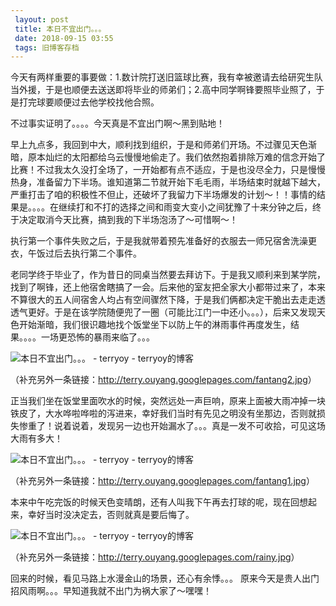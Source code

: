```yaml
---
 layout: post
 title: 本日不宜出门。。。
 date: 2018-09-15 03:55
 tags: 旧博客存档
---
```

今天有两样重要的事要做：1.数计院打送旧篮球比赛，我有幸被邀请去给研究生队当外援，于是也顺便去送送即将毕业的师弟们；2.高中同学啊锋要照毕业照了，于是打完球要顺便过去他学校找他合照。



不过事实证明了。。。。今天真是不宜出门啊～黑到贴地！



早上九点多，我回到中大，顺利找到组织，于是和师弟们开场。不过骤见天色渐暗，原本灿烂的太阳都给乌云慢慢地偷走了。我们依然抱着排除万难的信念开始了比赛！不过我太久没打全场了，一开始都有点不适应，于是也没尽全力，只是慢慢热身，准备留力下半场。谁知道第二节就开始下毛毛雨，半场结束时就越下越大，严重打击了咱的积极性不但止，还破坏了我留力下半场爆发的计划～！！事情的结果是。。。。在继续打和不打的选择之间和雨变大变小之间犹豫了十来分钟之后，终于决定取消今天比赛，搞到我的下半场泡汤了～可惜啊～！



执行第一个事件失败之后，于是我就带着预先准备好的衣服去一师兄宿舍洗澡更衣，午饭过后去执行第二个事件。



老同学终于毕业了，作为昔日的同桌当然要去拜访下。于是我又顺利来到某学院，找到了啊锋，还上他宿舍瞎搞了一会。后来他的室友把全家大小都带过来了，本来不算很大的五人间宿舍人均占有空间骤然下降，于是我们俩都决定干脆出去走走透透气更好。于是在该学院随便兜了一圈（可能比江门一中还小。。。），后来又发现天色开始渐暗，我们很识趣地找个饭堂坐下以防上午的淋雨事件再度发生，结果。。。。一场更恐怖的暴雨来临了。。。

 ![本日不宜出门。。。 - terryoy -
terryoy的博客](http://my.freep.cn/R.asp?U=Dmy/070527/21/0705272111263661_109390.jpg)

（补充另外一条链接：<http://terry.ouyang.googlepages.com/fantang2.jpg>）

正当我们坐在饭堂里面吹水的时候，突然远处一声巨响，原来上面被大雨冲掉一块铁皮了，大水哗啦哗啦的泻进来，幸好我们当时有先见之明没有坐那边，否则就损失惨重了！说着说着，发现另一边也开始漏水了。。。真是一发不可收拾，可见这场大雨有多大！

 ![本日不宜出门。。。 - terryoy -
terryoy的博客](http://my.freep.cn/R.asp?U=Dmy/070527/21/0705272111262876_109390.jpg)

（补充另外一条链接：<http://terry.ouyang.googlepages.com/fantang1.jpg>）

本来中午吃完饭的时候天色变晴朗，还有人叫我下午再去打球的呢，现在回想起来，幸好当时没决定去，否则就真是要后悔了。

 ![本日不宜出门。。。 - terryoy -
terryoy的博客](http://my.freep.cn/R.asp?U=Dmy/070527/21/0705272111269117_109390.jpg)

（补充另外一条链接：<http://terry.ouyang.googlepages.com/rainy.jpg>）

回来的时候，看见马路上水漫金山的场景，还心有余悸。。。 原来今天是贵人出门招风雨啊。。。早知道我就不出门为祸大家了～嘿嘿！

